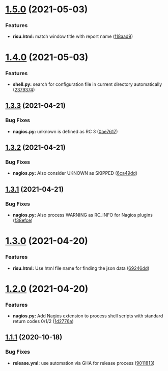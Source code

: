 # [1.5.0](https://github.com/risuorg/risu/compare/1.4.0...1.5.0) (2021-05-03)

### Features

- **risu.html:** match window title with report name ([f18aad9](https://github.com/risuorg/risu/commit/f18aad9f0e6582f6deb1190dda1bc98152a6028b))

# [1.4.0](https://github.com/risuorg/risu/compare/1.3.3...1.4.0) (2021-05-03)

### Features

- **shell.py:** search for configuration file in current directory automatically ([2379374](https://github.com/risuorg/risu/commit/2379374ea86869ae5b458add35604a4cf33a992a))

## [1.3.3](https://github.com/risuorg/risu/compare/1.3.2...1.3.3) (2021-04-21)

### Bug Fixes

- **nagios.py:** unknown is defined as RC 3 ([0ae7617](https://github.com/risuorg/risu/commit/0ae7617357d9e4cab3bf45f9523ea207169c8863))

## [1.3.2](https://github.com/risuorg/risu/compare/1.3.1...1.3.2) (2021-04-21)

### Bug Fixes

- **nagios.py:** Also consider UKNOWN as SKIPPED ([6ca49dd](https://github.com/risuorg/risu/commit/6ca49dd2df7a75e1f4fff0318fa8a6c29a8739d6))

## [1.3.1](https://github.com/risuorg/risu/compare/1.3.0...1.3.1) (2021-04-21)

### Bug Fixes

- **nagios.py:** Also process WARNING as RC_INFO for Nagios plugins ([f38efce](https://github.com/risuorg/risu/commit/f38efce9a13961d3b9c967390df2846e4cffc6cb))

# [1.3.0](https://github.com/risuorg/risu/compare/1.2.0...1.3.0) (2021-04-20)

### Features

- **risu.html:** Use html file name for finding the json data ([69246dd](https://github.com/risuorg/risu/commit/69246dde55f6204bb9ea9a79d0a83f36200fc3f4))

# [1.2.0](https://github.com/risuorg/risu/compare/1.1.1...1.2.0) (2021-04-20)

### Features

- **nagios.py:** Add Nagios extension to process shell scripts with standard return codes 0/1/2 ([1d2776a](https://github.com/risuorg/risu/commit/1d2776ae4fab4c825ee8a2f35e53bbdc0e9ec4c4))

## [1.1.1](https://github.com/risuorg/risu/compare/1.1.0...1.1.1) (2020-10-18)

### Bug Fixes

- **release.yml:** use automation via GHA for release process ([9011813](https://github.com/risuorg/risu/commit/901181398adfed12e78d0e550f71ab79f4aaafd1))
